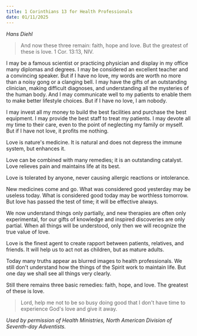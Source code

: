 ```yaml
---
title: 1 Corinthians 13 for Health Professionals
date: 01/11/2025
---
```


_Hans Diehl_

> <p></p>
> And now these three remain: faith, hope and love. But the greatest of these is love. 1 Cor. 13:13, NIV.

I may be a famous scientist or practicing physician and display in my office many diplomas and degrees. I may be considered an excellent teacher and a convincing speaker. But if I have no love, my words are worth no more than a noisy gong or a clanging bell. I may have the gifts of an outstanding clinician, making difficult diagnoses, and understanding all the mysteries of the human body. And I may communicate well to my patients to enable them to make better lifestyle choices. But if I have no love, I am nobody.

I may invest all my money to build the best facilities and purchase the best equipment. I may provide the best staff to treat my patients. I may devote all my time to their care, even to the point of neglecting my family or myself. But if I have not love, it profits me nothing.

Love is nature's medicine. It is natural and does not depress the immune system, but enhances it.

Love can be combined with many remedies; it is an outstanding catalyst. Love relieves pain and maintains life at its best.

Love is tolerated by anyone, never causing allergic reactions or intolerance.

New medicines come and go. What was considered good yesterday may be useless today. What is considered good today may be worthless tomorrow. But love has passed the test of time; it will be effective always.

We now understand things only partially, and new therapies are often only experimental, for our gifts of knowledge and inspired discoveries are only partial. When all things will be understood, only then we will recognize the true value of love.

Love is the finest agent to create rapport between patients, relatives, and friends. It will help us to act not as children, but as mature adults.

Today many truths appear as blurred images to health professionals. We still don't understand how the things of the Spirit work to maintain life. But one day we shall see all things very clearly.

Still there remains three basic remedies: faith, hope, and love. The greatest of these is love.

> <callout></callout>
> Lord, help me not to be so busy doing good that I don't have time to experience God's love and give it away.

_Used by permission of Health Ministries, North American Division of Seventh-day Adventists._